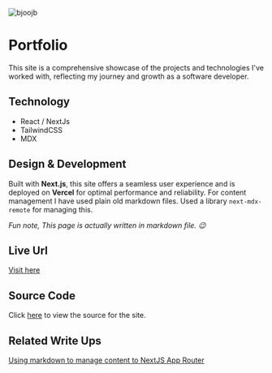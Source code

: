 ![bjoojb](/assets/projects/portfolio.png)

# Portfolio

This site is a comprehensive showcase of the projects and technologies I've worked with, reflecting my journey and growth as a software developer.

## Technology

- React / NextJs
- TailwindCSS
- MDX

## Design & Development

Built with **Next.js**, this site offers a seamless user experience and is deployed on **Vercel** for optimal performance and reliability.
For content management I have used plain old markdown files. Used a library `next-mdx-remote` for managing this.

*Fun note, This page is actually written in markdown file. 😉*

## Live Url

[Visit here](/)

## Source Code

Click [here](https://github.com/MitraKumar/portfolio) to view the source for the site.


## Related Write Ups

[Using markdown to manage content to NextJS App Router](https://dev.to/mitrakumar/using-markdown-to-manage-content-to-nextjs-app-router-420j)